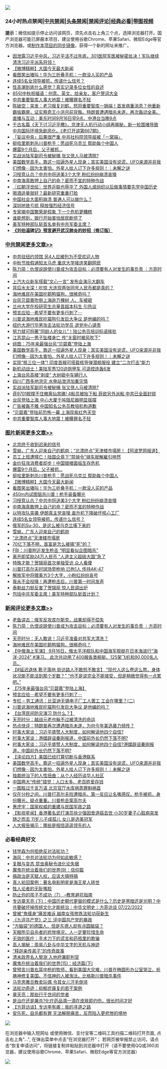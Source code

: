 ![](https://raw.githubusercontent.com/jsvpn/jsproxy/dev/64photo/fqnews-qr.jpg)

<div id="tt">
<h3>24小时热点禁闻|<a href="#%E4%B8%AD%E5%85%B1%E7%A6%81%E9%97%BB%E6%9B%B4%E5%A4%9A%E6%96%87%E7%AB%A0">中共禁闻</a>|<a href="#%E5%9B%BE%E7%89%87%E6%96%B0%E9%97%BB%E6%9B%B4%E5%A4%9A%E6%96%87%E7%AB%A0">头条禁闻</a>|<a href="#%E6%96%B0%E9%97%BB%E8%AF%84%E8%AE%BA%E6%9B%B4%E5%A4%9A%E6%96%87%E7%AB%A0">禁闻评论|<a href="#%E5%BF%85%E7%9C%8B%E7%BB%8F%E5%85%B8%E5%A5%BD%E6%96%87">经典必看</a>|<a href="https://696153.xyz/3" target="_blank">带图视频</a></h3>
<div><b>提示：</b>微信如提示停止访问该网页，须先点击右上角三个点，选择浏览器打开。国产浏览器可能已屏蔽本项目，建议使用谷歌Chrome、苹果Safari、微软Edge等官方浏览器。或<a href="%E5%88%B6%E4%BD%9Cgit%E7%A6%81%E9%97%BB%E9%95%9C%E5%83%8F.md">制作本项目的同步镜像</a>，获得一个新的网址来推广。</div>
<ul>

<li><a href="/sohnews/20240916/2089348.md">因泄露习近平中风，习近平活不过年底，301医院军医被秘密处决！军队继续清洗习近平派系将领！</a></li>
<li><a href="/topimagenews/20240916/2089332.md">【微博精粹】大国今天最大新闻</a></li>
<li><a href="/topimagenews/20240916/2089331.md">看图笑出猪叫！华为三折叠手机：一款没人买的产品</a></li>
<li><a href="/topimagenews/20240916/2089277.md">连续5名女领导被抓，传递什么信号？</a></li>
<li><a href="/baitai/20240917/2089595.md">性高潮到底什么感觉？真实记录多位女性的自述</a></li>
<li><a href="/lifebaike/20240916/2089408.md">85句中秋祝福语：创意、英文、给亲友、客户贺词大全</a></li>
<li><a href="/cbnews/20240916/2089365.md">中共重要智库人事大地震！被曝罪名不轻</a></li>
<li><a href="/sohnews/20240916/2089443.md">陈破空：突发：老习报复刘鹤，怒将重要智库一锅端！首发病重消息？他重新霸版霸屏，证实蔡奇王小洪月前背叛。特朗普遭遇暗杀未遂，再次轰动全美。直播与互动：美东时间9月16日早9点、中港台当晚9点</a></li>
<li><a href="/sohnews/20240916/2089391.md">千古名篇《天下讨习近平檄》，京津无人机行动小组再揭秘，新一轮围堵导致中共国际环境急剧恶化。《老灯开讲第667期》</a></li>
<li><a href="/baitai/20240916/2089483.md">「妄议中央」后果很严重 中共社科院领导层被「一窝端」</a></li>
<li><a href="/topimagenews/20240916/2089341.md">挺哈里斯刺杀川普枪手：愿战死乌克兰 帮助每个中国人</a></li>
<li><a href="/topimagenews/20240916/2089471.md">爆雷9个月后，父子被抓…</a></li>
<li><a href="/cbnews/20240916/2089441.md">实战派陆军副司令被秘捕 张又侠人马被清除?</a></li>
<li><a href="/comments/20240916/2089460.md">美国数学高手，靠这一招逼外星人现身；其实美国没有说谎，UFO来源并非我们想像⋯因为太害怕，外星人给人订下许多规则！｜未解之谜</a></li>
<li><a href="/topimagenews/20240916/2089309.md">习授意认怂？中共中将送美3个大字 粉红纷纷崩溃哀嚎</a></li>
<li><a href="/topimagenews/20240916/2089308.md">中南海真敢押上自己的命？密而不宣的特种作战</a></li>
<li><a href="/cbnews/20240916/2089323.md">〖红朝浮世绘〗世界乒联也辱华了 外国人或组织以后做事情要先学中国历史</a></li>
<li><a href="/cnnews/20240916/2089372.md">喝酒适量就好？最新研究重重打脸</a></li>
<li><a href="/cnnews/20240916/2089320.md">中国社会大面积崩溃 普通人可以做什么？</a></li>
<li><a href="/ssgc/20240916/2089361.md">深圳地铁亏损 释放强烈经济信号</a></li>
<li><a href="/baitai/20240916/2089485.md">专家揭中国繁荣是假象 下一个危机更糟糕</a></li>
<li><a href="/finance/20240916/2089384.md">谁能想到，银行开始害怕居民断供了</a></li>
<li><a href="/baitai/20240916/2089360.md">美军特种部队斩首名单有中共军委主席？</a></li>
<li><b><a href="/comments/20200207/1272816.md" target="_blank">《刘伯温碑记》预言避开武汉肺炎的妙招（修订版）</a></b></li>
</ul>
</div>

<div class="catlist">
<h3><a href="/cbnews/" target="_blank">中共禁闻</a><span><a href="/cbnews/" target="_blank" rel="nofollow">更多文章>></a></span></h3>
<ul>
<li><a href="/cbnews/20240917/2089679.md" target="_blank">中共驻纽约领馆 另4人应被列为不受欢迎人物</a></li>
<li><a href="/cbnews/20240917/2089678.md" target="_blank">中秋节放假通知太马虎 重庆大学接连笑翻网民</a></li>
<li><a href="/comments/20240917/2089671.md" target="_blank">陈力简：仇恨说辞使川普成为攻击目标；必须要有人对发生的事负责 ｜方菲时间</a></li>
<li><a href="/cbnews/20240917/2089669.md" target="_blank">上汽大众新车搭载“文心一言” 发布会演示大翻车</a></li>
<li><a href="/cbnews/20240917/2089668.md" target="_blank">背后水太深！吃惊 大连现两张同号人民币都是真的？</a></li>
<li><a href="/comments/20240917/2089653.md" target="_blank">海地难民在美国吃鹅鸭猫狗，很稀奇吗？</a></li>
<li><a href="/cbnews/20240917/2089651.md" target="_blank">台风贝碧嘉吹倒上海逾万棵树 人、车被砸</a></li>
<li><a href="/cbnews/20240917/2089635.md" target="_blank">兰州大学在校研究生总量首超本科生 引热议</a></li>
<li><a href="/comments/20240917/2089612.md" target="_blank">预言应验⋯希望不要有更多行刺了⋯</a></li>
<li><a href="/comments/20240917/2089597.md" target="_blank">川普说海地难民吃猫狗引发巨大争议 是他编的吗？</a></li>
<li><a href="/cbnews/20240917/2089572.md" target="_blank">纽约大游行华男攻击法轮功学员 退党中心谴责</a></li>
<li><a href="/cbnews/20240916/2089522.md" target="_blank">努力就可抱著“同龄人的女儿”！陆公务员培训标语挨批</a></li>
<li><a href="/cbnews/20240916/2089473.md" target="_blank">江苏昆山一男子坠楼身亡 传“关窗时被风吹下”</a></li>
<li><a href="/cbnews/20240916/2089472.md" target="_blank">组图：75年来最强台风“贝碧嘉”登陆上海</a></li>
<li><a href="/comments/20240916/2089460.md" target="_blank">美国数学高手，靠这一招逼外星人现身；其实美国没有说谎，UFO来源并非我们想像⋯因为太害怕，外星人给人订下许多规则！｜未解之谜</a></li>
<li><a href="/cbnews/20240916/2089450.md" target="_blank">实现“核三位一体”! 印度首艘可搭载核导弹潜舰服役 建立“二次打击”能力</a></li>
<li><a href="/cbnews/20240916/2089449.md" target="_blank">新机动战士！美陆军秀120迫炮甲车 可遥控连轰6发</a></li>
<li><a href="/cbnews/20240916/2089448.md" target="_blank">上海台风高楼“剥皮” 大树砸中车辆行人</a></li>
<li><a href="/cbnews/20240916/2089447.md" target="_blank">四川广西多地洪灾 水电站泄洪加重灾情</a></li>
<li><a href="/cbnews/20240916/2089441.md" target="_blank">实战派陆军副司令被秘捕 张又侠人马被清除?</a></li>
<li><a href="/cbnews/20240916/2089401.md" target="_blank">菲9701舰撑不住撤离仙宾礁! 4船员被抬下船 菲欲另外派船 中共已全面封锁</a></li>
<li><a href="/cbnews/20240916/2089400.md" target="_blank">台风登陆上海 中心大厦千吨阻尼器明显摇摆</a></li>
<li><a href="/cbnews/20240916/2089399.md" target="_blank">广告被轰不雅 中国知名公务员教培机构道歉</a></li>
<li><a href="/cbnews/20240916/2089382.md" target="_blank">“贝碧嘉”登陆前恐怖一幕 上海现紫红色天空</a></li>
<li><a href="/cbnews/20240916/2089365.md" target="_blank">中共重要智库人事大地震！被曝罪名不轻</a></li>

</ul>
</div>
<div class="catlist">
<h3><a href="/topimagenews/" target="_blank">图片新闻</a><span><a href="/topimagenews/" target="_blank" rel="nofollow">更多文章>></a></span></h3>
<ul>
<li><a href="/topimagenews/20240917/2089677.md" target="_blank">北京终于收到迟来的信号</a></li>
<li><a href="/topimagenews/20240917/2089650.md" target="_blank">雪崩，广东人迎来自己的鹤岗；“北漂终点”天津楼市塌房！【阿波罗网报道】</a></li>
<li><a href="/topimagenews/20240916/2089549.md" target="_blank">员工上班遭撞亡！陆国企竟下“禁骑令”骑车就解雇引哗然</a></li>
<li><a href="/topimagenews/20240916/2089548.md" target="_blank">金价狂涨消费者却步！中国银楼面临生存危机</a></li>
<li><a href="/topimagenews/20240916/2089471.md" target="_blank">爆雷9个月后，父子被抓…</a></li>
<li><a href="/topimagenews/20240916/2089341.md" target="_blank">挺哈里斯刺杀川普枪手：愿战死乌克兰 帮助每个中国人</a></li>
<li><a href="/topimagenews/20240916/2089332.md" target="_blank">【微博精粹】大国今天最大新闻</a></li>
<li><a href="/topimagenews/20240916/2089331.md" target="_blank">看图笑出猪叫！华为三折叠手机：一款没人买的产品</a></li>
<li><a href="/topimagenews/20240916/2089330.md" target="_blank">450m内试图狙杀川普！枪手装备曝光</a></li>
<li><a href="/topimagenews/20240916/2089309.md" target="_blank">习授意认怂？中共中将送美3个大字 粉红纷纷崩溃哀嚎</a></li>
<li><a href="/topimagenews/20240916/2089308.md" target="_blank">中南海真敢押上自己的命？密而不宣的特种作战</a></li>
<li><a href="/topimagenews/20240916/2089298.md" target="_blank">以特攻队突袭 伊朗真主党哀嚎 直升机下降破坏核心工厂</a></li>
<li><a href="/topimagenews/20240916/2089277.md" target="_blank">连续5名女领导被抓，传递什么信号？</a></li>
<li><a href="/topimagenews/20240916/2089239.md" target="_blank">俄军的Su-30，是这么被乌克兰揍下来的</a></li>
<li><a href="/topimagenews/20240916/2089226.md" target="_blank">雪崩，广东人迎来自己的鹤岗</a></li>
<li><a href="/topimagenews/20240916/2089225.md" target="_blank">“北漂终点”天津楼市塌房</a></li>
<li><a href="/topimagenews/20240916/2089224.md" target="_blank">70亿下落不明，首富是怎么被搞“死”的？</a></li>
<li><a href="/topimagenews/20240916/2089207.md" target="_blank">FBI：川普附近发生枪击 “明显看似企图暗杀”</a></li>
<li><a href="/topimagenews/20240916/2089206.md" target="_blank">离开即奖励24万人民币 “人道主义超级大国”急了</a></li>
<li><a href="/topimagenews/20240916/2089205.md" target="_blank">特殊才能？贺锦丽首次单独受访 众人看傻</a></li>
<li><a href="/topimagenews/20240916/2089199.md" target="_blank">川普打高尔夫时球场旁枪响 已拘1人 传持AK-47</a></li>
<li><a href="/topimagenews/20240916/2089198.md" target="_blank">解放军中将赠美方3个大字，小粉红纷纷哀号</a></li>
<li><a href="/topimagenews/20240916/2089197.md" target="_blank">我永不会投降！再遭枪击后，川普第一时间发声</a></li>
<li><a href="/topimagenews/20240915/2089041.md" target="_blank">泰勒丝力挺反害了贺锦丽 惊人民调出炉</a></li>
<li><a href="/topimagenews/20240915/2088994.md" target="_blank">包括中共军委主席！美军特种部队斩首计划？</a></li>

</ul>
</div>
<div class="catlist">
<h3><a href="/comments/" target="_blank">新闻评论</a><span><a href="/comments/" target="_blank" rel="nofollow">更多文章>></a></span></h3>
<ul>
<li><a href="/comments/20240917/2089680.md" target="_blank">老鱼讲古：俄军反攻库尔斯克，战果却得不偿失</a></li>
<li><a href="/comments/20240917/2089671.md" target="_blank">陈力简：仇恨说辞使川普成为攻击目标；必须要有人对发生的事负责 ｜方菲时间</a></li>
<li><a href="/comments/20240917/2089663.md" target="_blank">天亮时分：无人敢说！习近平准备对共军大清洗？</a></li>
<li><a href="/comments/20240917/2089653.md" target="_blank">海地难民在美国吃鹅鸭猫狗，很稀奇吗？</a></li>
<li><a href="/comments/20240917/2089631.md" target="_blank">【中俄海上军演】 9月16日，俄太平洋舰队和中国海军舰艇在日本海进行“海洋-2024” #演习。 此次共动用了400艘各类舰艇、125架飞机和90,000名人员。</a></li>
<li><a href="/comments/20240917/2089630.md" target="_blank">【#延迟退休 靴子落地 街访路人不敢怒不敢言】 “现代人这么卷这么熬，身体状况能不能活到那个岁数？” “也不是说完全不能接受，但是稍微觉得有一点累吧。”</a></li>
<li><a href="/comments/20240917/2089629.md" target="_blank">【75年来最强台风“贝碧嘉”登陆上海】</a></li>
<li><a href="/comments/20240917/2089612.md" target="_blank">预言应验⋯希望不要有更多行刺了⋯</a></li>
<li><a href="/comments/20240917/2089600.md" target="_blank">专栏 &#8211; 劳工通讯：比亚迪无锡电子厂工人罢工 工会在哪里？(二)</a></li>
<li><a href="/comments/20240917/2089597.md" target="_blank">川普说海地难民吃猫狗引发巨大争议 是他编的吗？</a></li>
<li><a href="/comments/20240917/2089596.md" target="_blank">【台湾民间防灾演习 防什么？】</a></li>
<li><a href="/comments/20240917/2089574.md" target="_blank">天亮时分：越战元老也躲不过被清洗的命运</a></li>
<li><a href="/comments/20240916/2089535.md" target="_blank">热点快评：特朗普再次遭遇暗杀未遂，为何今年美选暴力频传？</a></li>
<li><a href="/comments/20240916/2089534.md" target="_blank">时事大家谈：习近平盛赞人大制度，如何解读他四个自信?</a></li>
<li><a href="/comments/20240916/2089533.md" target="_blank">时事大家谈：港媒辟谣秦刚报道，中国前外长仍然下落不明?</a></li>
<li><a href="/comments/20240916/2089532.md" target="_blank">时事大家谈：习近平盛赞人大制度，如何解读他四个自信?港媒辟谣秦刚报道，中国前外长仍然下落不明?</a></li>
<li><a href="/comments/20240916/2089498.md" target="_blank">【泽论四方】美国已经打算切断与香港联系</a></li>
<li><a href="/comments/20240916/2089460.md" target="_blank">美国数学高手，靠这一招逼外星人现身；其实美国没有说谎，UFO来源并非我们想像⋯因为太害怕，外星人给人订下许多规则！｜未解之谜</a></li>
<li><a href="/comments/20240916/2089368.md" target="_blank">独裁统治下的人性扭曲：从个人经历谈华人社区</a></li>
<li><a href="/comments/20240916/2089353.md" target="_blank">中国两大“传统”错觉：人口太多、老百姓爱存钱</a></li>
<li><a href="/comments/20240916/2089335.md" target="_blank">一图胜过千言万语 北京官厅水库祸患罪魁祸首</a></li>
<li><a href="/comments/20240916/2089328.md" target="_blank">仅在分秒之间，川普打高尔夫险遭暗杀，第一反应让名嘴感叹。枪手被抓，身份曝光，疑点重重。川普枪击案高尔夫</a></li>
<li><a href="/comments/20240916/2089311.md" target="_blank">惠虎宇：国家权威的重建与民国军政之路</a></li>
<li><a href="/comments/20240916/2089305.md" target="_blank">【影视星闻】香港著名武打演员徐少强因食道癌去世 小30岁妻子心脏病突发随之而去 11岁儿子成孤儿 女儿是选美冠军</a></li>
<li><a href="/comments/20240916/2089302.md" target="_blank">人大报告揭示：哪些是相信遥遥领先的人</a></li>

</ul>
</div>

<div class="catlist">
<h3>必看经典好文</h3>
<ul>
<li><a href="/comments/20210123/1473430.md" target="_blank">钱学森为何拒绝反对法轮功？</a></li>
<li><a href="/comments/20191218/1228234.md" target="_blank">海风：中共对法轮功为何如此敏感？</a></li>
<li><a href="/cbnews/20240904/2083703.md" target="_blank">复眼与变态 昆虫奥秘令进化论失据</a></li>
<li><a href="/topimagenews/20180529/949649.md" target="_blank">魔鬼在统治着我们的世界(9)：信仰篇</a></li>
<li><a href="/comments/20200814/1379994.md" target="_blank">搞政治是天赋人权，应该大搞特搞</a></li>
<li><a href="/comments/20200523/1332915.md" target="_blank">真人轮回案例：著名电影明星是海王星人转世</a></li>
<li><a href="/comments/20200606/783250.md" target="_blank">牲人论者的无耻嘴脸</a></li>
<li><a href="/comments/20230922/1901294.md" target="_blank">防止你的孩子不成功（7） &#8211;教育避坑指南</a></li>
<li><a href="/bannedvideo/20220723/1761909.md" target="_blank">专访章天亮 (下)：中国历史朝代更替的模式是什么？历史是黑暗还是光明？中共要破坏掉传统文化才能统治｜中华文明史｜方菲访谈 07/22/2022</a></li>
<li><a href="/comments/20211125/1657403.md" target="_blank">曾被“鬼缠身”痛苦难诉 越南女孩修炼法轮功获新生</a></li>
<li><a href="/bookonline/20131116/201054.md" target="_blank">《九评共产党》之三 评中国共产党的暴政</a></li>
<li><a href="/comments/20220129/1685716.md" target="_blank">“方脑袋”的德国人，但是东德人却有点圆脑袋？</a></li>
<li><a href="/comments/20240813/2074068.md" target="_blank">天眼所见自杀者的悲惨境况，人一定要珍惜生命</a></li>
<li><a href="/sohnews/20160119/493472.md" target="_blank">无效的医疗：手术刀下的谎言和药瓶里的欺骗</a></li>
<li><a href="/aomi/history/20170924/831575.md" target="_blank">高人揭秘：周易八卦与中华文字的天机与神迹</a></li>
<li><a href="/tculture/20121214/86862.md" target="_blank">“释迦亲传弟子”的传奇故事</a></li>
<li><a href="/ccpdope/20220508/1730036.md" target="_blank">清末政界名人黎澍 入地府兼职判官</a></li>
<li><a href="/topimagenews/20180610/955499.md" target="_blank">魔鬼在统治着我们的世界(15)：经济篇(下)</a></li>
<li><a href="/comments/20240814/2074560.md" target="_blank">曾预言川普右耳中枪的牧师，看到美国大灾难，川普在椭圆形办公室哭泣，祈祷神修复美国。不信神的人被淘汰。比格斯川普暗杀事件</a></li>
<li><a href="/lifebaike/20180921/1001202.md" target="_blank">马克思撒旦教卖玩偶 令其女儿汗毛倒竖</a></li>
<li><a href="/cbnews/20220708/1755180.md" target="_blank">法轮功奇迹：抑郁症康复的若干案例</a></li>
<li><a href="/comments/20240623/2053092.md" target="_blank">章天亮：那些行于世间的觉者</a></li>
<li><a href="/comments/20240412/2024185.md" target="_blank">是治疗还是屠杀?化疗药品滴一滴在皮肤即灼伤，很长时间才好</a></li>
<li><a href="/comments/20210804/1600181.md" target="_blank">【方菲访谈】专访李有甫：我的寻道之路</a></li>
<li><a href="/topimagenews/20180409/925880.md" target="_blank">安乐死、自杀都有罪 无法解脱痛苦，反而陷入更悲惨的境地</a></li>

</ul>
</div>

![](https://raw.githubusercontent.com/jsvpn/jsproxy/dev/64photo/fqnews-qr.jpg)

在浏览器中输入短网址 或使用微信、支付宝等二维码工具扫描二维码打开页面, 点击右上角"...", 在弹出菜单中点击“在浏览器打开”； 若网页被举报禁止访问，请点击“恢复申请访问”，将链接复制并粘贴到浏览器中打开（请不要使用QQ或360浏览器，建议使用谷歌Chrome、苹果Safari、微软Edge等官方浏览器）

![](https://raw.githubusercontent.com/jsvpn/jsproxy/dev/64photo/wx.jpg)
